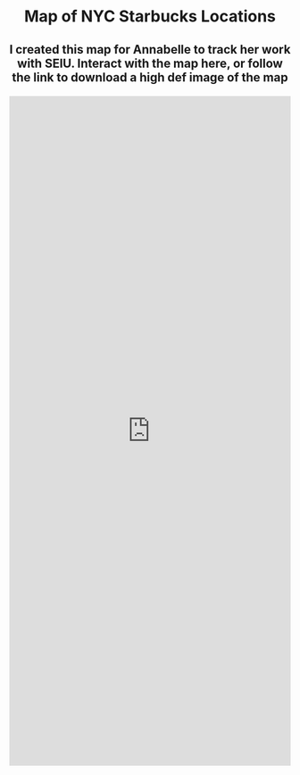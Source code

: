 <h1 align="center">

Map of NYC Starbucks Locations
  
</h1>

<h2 align="center">
  
I created this map for Annabelle to track her work with SEIU. Interact with the map here, or follow the link to download a high def image of the map
  
</h2>


<div style="display: flex; justify-content: center;">
  <iframe src="https://arcgis.com/apps/instant/basic/index.html?appid=0601617b03794f3289d97be15fad9d89&locale=en-us" width="100%" height="1200" frameborder="0" style="border:0" allowfullscreen>iFrames are not supported on this page.</iframe>
</div>

